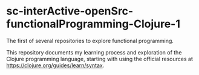 # sc-interActive-openSrc-functionalProgramming-Clojure-1
The first of several repositories to explore functional programming.

This repository documents my learning process and exploration of the Clojure programming language, starting with using the official resources at https://clojure.org/guides/learn/syntax.
